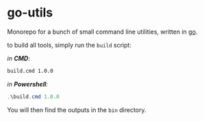 # go-utils

Monorepo for a bunch of small command line utilities, written in [go](https://golang.org).



to build all tools, simply run the `build` script:

*in **CMD**:*

```cmd
build.cmd 1.0.0
```

*in **Powershell**:*

```powershell
.\build.cmd 1.0.0
```



You will then find the outputs in the `bin` directory.

